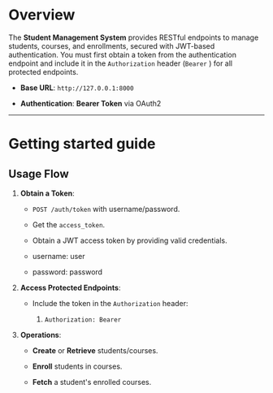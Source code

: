 # **Overview**

The **Student Management System** provides RESTful endpoints to manage students, courses, and enrollments, secured with JWT-based authentication. You must first obtain a token from the authentication endpoint and include it in the `Authorization` header (`Bearer` ) for all protected endpoints.

- **Base URL**: `http://127.0.0.1:8000`
    
- **Authentication**: **Bearer Token** via OAuth2
    

---

# **Getting started guide**

## **Usage Flow**

1. **Obtain a Token**:
    
    - `POST /auth/token` with username/password.
        
    - Get the `access_token`.

    - Obtain a JWT access token by providing valid credentials.

    - username: user 
    - password: password


        
2. **Access Protected Endpoints**:
    
    - Include the token in the `Authorization` header:
        
        1. `Authorization: Bearer`
            
3. **Operations**:
    
    - **Create** or **Retrieve** students/courses.
        
    - **Enroll** students in courses.
        
    - **Fetch** a student's enrolled courses.
        